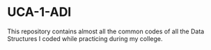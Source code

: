 # UCA-1-ADI
This repository contains almost all the common codes of all the Data Structures I coded while practicing during my college.
